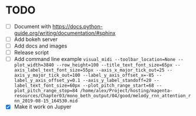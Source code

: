 # TODO

- [ ] Document with https://docs.python-guide.org/writing/documentation/#sphinx
- [ ] Add bokeh server
- [ ] Add docs and images
- [ ] Release script
- [ ] Add command line example `visual_midi --toolbar_location=None --plot_width=3840 --row_height=100 --title_text_font_size=65px --axis_label_text_font_size=55px --axis_x_major_tick_out=25 --axis_y_major_tick_out=100 --label_y_axis_offset_x=-85 --label_y_axis_offset_y=0.1 --axis_y_label_standoff=20 --label_text_font_size=60px --plot_pitch_range_start=68 --plot_pitch_range_stop=84 /home/alex/Project/hosting/magenta-resources/Chapter03/mono_beth_output/04/good/melody_rnn_attention_rnn_2019-08-15_164530.mid`
- [x] Make it work on Jupyer
